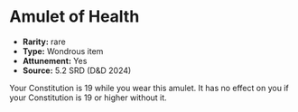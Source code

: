 
# Amulet of Health

* **Rarity:** rare
* **Type:** Wondrous item
* **Attunement:** Yes
* **Source:** 5.2 SRD (D&D 2024)


Your Constitution is 19 while you wear this amulet. It has no effect on you if your Constitution is 19 or higher without it.
